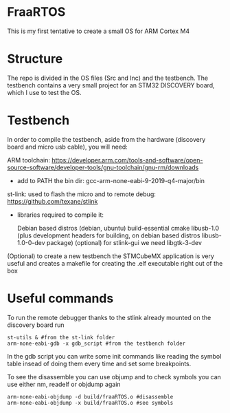 # FraaRTOS
This is my first tentative to create a small OS for ARM Cortex M4

# Structure 

The repo is divided in the OS files (Src and Inc) and the testbench. 
The testbench contains a very small project for an STM32 DISCOVERY board, which I use to test the OS.


# Testbench

In order to compile the testbench, aside from the hardware (discovery board and micro usb cable), you will need:

ARM toolchain: https://developer.arm.com/tools-and-software/open-source-software/developer-tools/gnu-toolchain/gnu-rm/downloads
+ add to PATH the bin dir: gcc-arm-none-eabi-9-2019-q4-major/bin

st-link: used to flash the micro and to remote debug: https://github.com/texane/stlink
+ libraries required to compile it:

    Debian based distros (debian, ubuntu)
        build-essential
    cmake
    libusb-1.0 (plus development headers for building, on debian based distros libusb-1.0-0-dev package)
    (optional) for stlink-gui we need libgtk-3-dev

(Optional) to create a new testbench the STMCubeMX application is very useful and creates a makefile for creating the .elf executable right out of the box

# Useful commands

To run the remote debugger thanks to the stlink already mounted on the discovery board run 
```
st-utils & #from the st-link folder
arm-none-eabi-gdb -x gdb_script #from the testbench folder
```
In the gdb script you can write some init commands like reading the symbol table insead of doing them every time and set some breakpoints.

To see the disassemble you can use objump and to check symbols you can use either nm, readelf or objdump again
```
arm-none-eabi-objdump -d build/fraaRTOS.o #disassemble
arm-none-eabi-objdump -x build/fraaRTOS.o #see symbols
```



